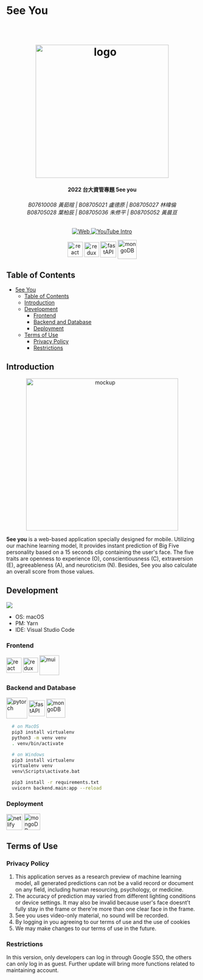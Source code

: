 # 5ee You

<h1 align="center">
  <br>
  <img src="https://i.ibb.co/VJVSC0p/wordmark.png" alt="logo" width="350">
</h1>

<h4 align="center">2022 台大資管專題 5ee you</h4>
<h6 align="center">
B07610008 黃茹暄 | B08705021 盧德原 | B08705027 林暐倫<br>B08705028 葉柏辰 | B08705036 朱修平 | B08705052 黃晨亘
</h6>

<p align="center">
  <a href="https://5eeyou.netlify.app/">
    <img src="https://img.shields.io/website?color=red&label=website&up_message=preview&url=https%3A%2F%2F5eeyou.netlify.app%2F"
         alt="Web">
  </a>
  <a href="https://youtu.be/4fcpOLdMnpU">
    <img src="https://img.shields.io/youtube/views/4fcpOLdMnpU?label=Introduction&style=social"
         alt="YouTube Intro">
  </a>
</p>

<p align="center">
    <img src="https://upload.wikimedia.org/wikipedia/commons/thumb/a/a7/React-icon.svg/2300px-React-icon.svg.png" height="40" align="center"  alt="react">
    <img src="https://cdn.worldvectorlogo.com/logos/redux.svg" height="39" align="center"  alt="redux">
    <img src="https://cdn.worldvectorlogo.com/logos/fastapi.svg" height="42" align="center" alt="fastAPI">
    <img src="https://img.icons8.com/color/480/mongodb.png" height="50" align="center" alt="mongoDB">
</p>

## Table of Contents

- [5ee You](#5ee-you)
  - [Table of Contents](#table-of-contents)
  - [Introduction](#introduction)
  - [Development](#development)
    - [Frontend](#frontend)
    - [Backend and Database](#backend-and-database)
    - [Deployment](#deployment)
  - [Terms of Use](#terms-of-use)
    - [Privacy Policy](#privacy-policy)
    - [Restrictions](#restrictions)

## Introduction

<p align="center">
  <a href="https://ibb.co/jzX2Wgq"><img src="https://i.ibb.co/T8F4K8k/header.png" alt="mockup" border="0" height="400"></a>
</p>

**5ee you** is a web-based application specially designed for mobile. Utilizing our machine learning model, It provides instant prediction of Big Five personality based on a 15 seconds clip containing the user's face. The five traits are openness to experience (O), conscientiousness (C), extraversion (E), agreeableness (A), and  neuroticism (N). Besides, 5ee you also calculate an overall score from those values.

## Development 
![](https://img.shields.io/badge/Platform-macOS-lightgrey)
- OS: macOS 
- PM: Yarn
- IDE: Visual Studio Code
### Frontend
<p align="left">
<img src="https://upload.wikimedia.org/wikipedia/commons/thumb/a/a7/React-icon.svg/2300px-React-icon.svg.png" height="40" align="center"  alt="react">
<img src="https://cdn.worldvectorlogo.com/logos/redux.svg" height="39" align="center"  alt="redux">
<img src="https://mui.com/static/logo.png" height="52" align="center"  alt="mui">
</p>

### Backend and Database
<p align="left">
<img src="https://pytorch.org/assets/images/pytorch-logo.png" height="55" align="center" alt="pytorch">
<img src="https://cdn.worldvectorlogo.com/logos/fastapi.svg" height="42" align="center" alt="fastAPI">
<img src="https://img.icons8.com/color/480/mongodb.png" height="50" align="center" alt="mongoDB">
</p>

```bash
  # on MacOS
  pip3 install virtualenv
  python3 -m venv venv
  . venv/bin/activate
```
```bash
  # on Windows
  pip3 install virtualenv
  virtualenv venv
  venv\Scripts\activate.bat
```
```bash
  pip3 install -r requirements.txt
  uvicorn backend.main:app --reload
```

### Deployment
<p align="left">
<img src="https://cdn4.iconfinder.com/data/icons/logos-brands-5/24/netlify-512.png" height="42" align="center" alt="netlify">
<img src="https://cdn-icons-png.flaticon.com/512/873/873120.png" height="43" align="center" alt="mongoDB">
</p>

## Terms of Use
### Privacy Policy
1. This application serves as a research preview of machine learning model, all generated predictions can not be a valid record or document on any field, including human resourcing, psychology, or medicine.
2. The accuracy of prediction may varied from different lighting conditions or device settings. It may also be invalid because user's face doesnt't fully stay in the frame or there're more than one clear face in the frame.
3. 5ee you uses video-only material, no sound will be recorded.
4. By logging in you agreeing to our terms of use and the use of cookies
5. We may make changes to our terms of use in the future.

### Restrictions
In this version, only developers can log in through Google SSO, the others can only log in as guest. Further update will bring more functions related to maintaining account.
